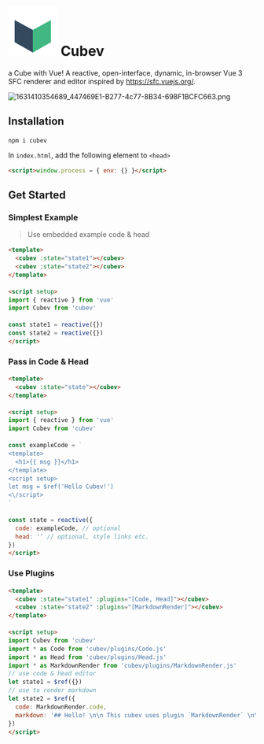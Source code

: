 # ![](https://raw.githubusercontent.com/yzITI/cubev/main/src/assets/logo.svg) Cubev

a Cube with Vue! A reactive, open-interface, dynamic, in-browser Vue 3 SFC renderer and editor inspired by <https://sfc.vuejs.org/>.

![1631410354689_447469E1-B277-4c77-8B34-698F1BCFC663.png](https://i.loli.net/2021/09/12/lO67XWSwibBH2uR.png)

## Installation

```
npm i cubev
```

In `index.html`, add the following element to `<head>`
```html
<script>window.process = { env: {} }</script>
```

## Get Started

### Simplest Example

> Use embedded example code & head

```html
<template>
  <cubev :state="state1"></cubev>
  <cubev :state="state2"></cubev>
</template>

<script setup>
import { reactive } from 'vue'
import Cubev from 'cubev'

const state1 = reactive({})
const state2 = reactive({})
</script>
```

### Pass in Code & Head

```html
<template>
  <cubev :state="state"></cubev>
</template>

<script setup>
import { reactive } from 'vue'
import Cubev from 'cubev'

const exampleCode = `
<template>
  <h1>{{ msg }}</h1>
</template>
<script setup>
let msg = $ref('Hello Cubev!')
<\/script>
`

const state = reactive({
  code: exampleCode, // optional
  head: '' // optional, style links etc.
})
</script>
```

### Use Plugins

```html
<template>
  <cubev :state="state1" :plugins="[Code, Head]"></cubev>
  <cubev :state="state2" :plugins="[MarkdownRender]"></cubev>
</template>

<script setup>
import Cubev from 'cubev'
import * as Code from 'cubev/plugins/Code.js'
import * as Head from 'cubev/plugins/Head.js'
import * as MarkdownRender from 'cubev/plugins/MarkdownRender.js'
// use code & head editor
let state1 = $ref({})
// use to render markdown
let state2 = $ref({
  code: MarkdownRender.code,
  markdown: '## Hello! \n\n This cubev uses plugin `MarkdownRender` \n\n ```js\nconsole.log(\'Welcome to Cubev!\')\n```\n**Associated Legendre Functions** are solutions to ($l, m$ are integers)\n$$(1-x^2)y\'\' - 2xy\' + [l(l+1) - \\frac{m^2}{1-x^2}]y = 0$$'
})
</script>
```
